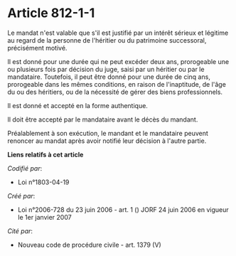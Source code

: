 # Article 812-1-1

Le mandat n'est valable que s'il est justifié par un intérêt sérieux et légitime au regard de la personne de l'héritier ou du
patrimoine successoral, précisément motivé.

Il est donné pour une durée qui ne peut excéder deux ans, prorogeable une ou plusieurs fois par décision du juge, saisi par
un héritier ou par le mandataire. Toutefois, il peut être donné pour une durée de cinq ans, prorogeable dans les mêmes
conditions, en raison de l'inaptitude, de l'âge du ou des héritiers, ou de la nécessité de gérer des biens professionnels.

Il est donné et accepté en la forme authentique.

Il doit être accepté par le mandataire avant le décès du mandant.

Préalablement à son exécution, le mandant et le mandataire peuvent renoncer au mandat après avoir notifié leur décision à
l'autre partie.

**Liens relatifs à cet article**

_Codifié par_:

  - Loi n°1803-04-19

_Créé par_:

  - Loi n°2006-728 du 23 juin 2006 - art. 1 () JORF 24 juin 2006 en vigueur le 1er janvier 2007

_Cité par_:

  - Nouveau code de procédure civile - art. 1379 (V)
